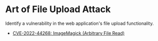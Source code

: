 # Art of File Upload Attack

Identify a vulnerability in the web application's file upload functionality.

- [CVE-2022-44268: ImageMagick (Arbitrary File Read)](https://github.com/xchopath/file-upload-attack/blob/master/CVE-2022-44268%20-%20ImageMagick%20-%20Arbitrary%20File%20Read.md)
